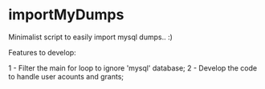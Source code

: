 # importMyDumps
Minimalist script to easily import mysql dumps.. :)

Features to develop:

1 - Filter the main for loop to ignore 'mysql' database;
2 - Develop the code to handle user acounts and grants;
